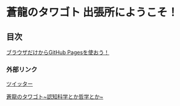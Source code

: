 # 蒼龍のタワゴト 出張所にようこそ！

## 目次

[ブラウザだけからGitHub Pagesを使おう！](https://deepbluedragon0.github.io/sample)


### 外部リンク
 [ツイッター](https://mobile.twitter.com/deepbluedragon)
 
 [蒼龍のタワゴト~認知科学とか哲学とか~](https://deepbluedragon.hatenadiary.com)
